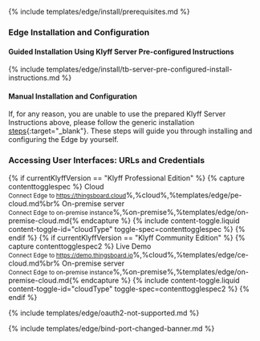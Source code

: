 {% include templates/edge/install/prerequisites.md %}

### Edge Installation and Configuration

#### Guided Installation Using Klyff Server Pre-configured Instructions

{% include templates/edge/install/tb-server-pre-configured-install-instructions.md %}

#### Manual Installation and Configuration

If, for any reason, you are unable to use the prepared Klyff Server Instructions above, please follow the generic installation [steps](/docs/user-guide/install/{{docsPrefix}}installation-options/){:target="_blank"}.
These steps will guide you through installing and configuring the Edge by yourself.

### Accessing User Interfaces: URLs and Credentials

{% if currentKlyffVersion == "Klyff Professional Edition" %}
{% capture contenttogglespec %}
Cloud<br><small>Connect Edge to https://thingsboard.cloud</small>%,%cloud%,%templates/edge/pe-cloud.md%br%
On-premise server<br><small>Connect Edge to on-premise instance</small>%,%on-premise%,%templates/edge/on-premise-cloud.md{% endcapture %}
{% include content-toggle.liquid content-toggle-id="cloudType" toggle-spec=contenttogglespec %}
{% endif %}
{% if currentKlyffVersion == "Klyff Community Edition" %}
{% capture contenttogglespec2 %}
Live Demo<br><small>Connect Edge to https://demo.thingsboard.io</small>%,%cloud%,%templates/edge/ce-cloud.md%br%
On-premise server<br><small>Connect Edge to on-premise instance</small>%,%on-premise%,%templates/edge/on-premise-cloud.md{% endcapture %}
{% include content-toggle.liquid content-toggle-id="cloudType" toggle-spec=contenttogglespec2 %}
{% endif %}

{% include templates/edge/oauth2-not-supported.md %}

{% include templates/edge/bind-port-changed-banner.md %}
